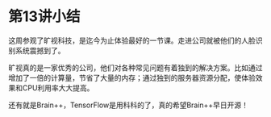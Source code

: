 # 第13讲小结

这周参观了旷视科技，是迄今为止体验最好的一节课。走进公司就被他们的人脸识别系统震撼到了。

旷视真的是一家优秀的公司，他们对各种常见问题有着独到的解决方案。比如通过增加了一倍的计算量，节省了大量的内存；通过独到的服务器资源分配，使体验效果和CPU利用率大大提高。

还有就是Brain++，TensorFlow是用科科的了，真的希望Brain++早日开源！